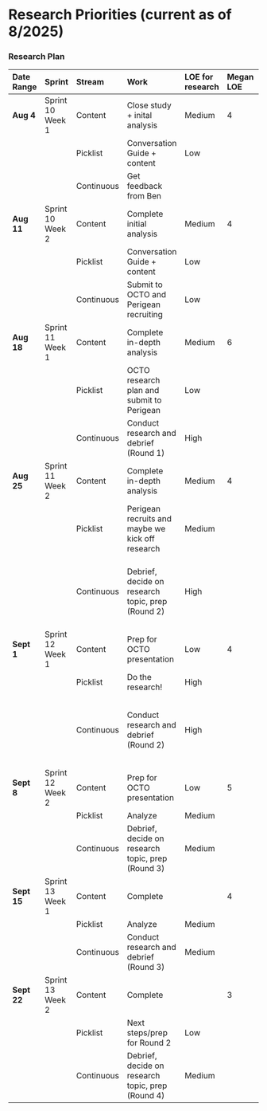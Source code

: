 # Research Priorities (current as of 8/2025)

### Research Plan

| Date Range | Sprint | Stream | Work | LOE for research | Megan LOE | Notes |
| :--- | :--- | :--- | :--- | :--- | :--- | :--- |
| **Aug 4** | Sprint 10<br>Week 1 | Content | Close study + inital analysis | Medium  | 4 | |
| | | Picklist | Conversation Guide + content | Low | | | |
| | | Continuous | Get feedback from Ben | | | | | Low | | |
| **Aug 11** | Sprint 10<br>Week 2 | Content | Complete initial analysis | Medium | 4 | |
| | | Picklist | Conversation Guide + content | Low | | |
| | | Continuous | Submit to OCTO and Perigean recruiting | Low | | |
| **Aug 18** | Sprint 11<br>Week 1 | Content | Complete in-depth analysis | Medium | 6 | |
| | | Picklist | OCTO research plan and submit to Perigean | Low | | |
| | | Continuous | Conduct research and debrief (Round 1) | High | | |
| **Aug 25** | Sprint 11<br>Week 2 | Content | Complete in-depth analysis | Medium | 4 | |
| | | Picklist | Perigean recruits and maybe we kick off research | Medium | | |
| | | Continuous | Debrief, decide on research topic, prep (Round 2) | High | | *Another HCD team member handles CD this Round* |
| **Sept 1** | Sprint 12<br>Week 1 | Content | Prep for OCTO presentation | Low | 4 | |
| | | Picklist | Do the research! | High | | |
| | | Continuous | Conduct research and debrief (Round 2) | High | | *Another HCD team member handles CD this Round* |
| **Sept 8** | Sprint 12<br>Week 2 | Content | Prep for OCTO presentation | Low | 5 | |
| | | Picklist | Analyze | Medium | | | |
| | | Continuous | Debrief, decide on research topic, prep (Round 3) | Medium | | |
| **Sept 15** | Sprint 13<br>Week 1 | Content | Complete | | 4 | |
| | | Picklist | Analyze | Medium | | | |
| | | Continuous | Conduct research and debrief (Round 3) | Medium | | |
| **Sept 22** | Sprint 13<br>Week 2 | Content | Complete | | 3 | |
| | | Picklist | Next steps/prep for Round 2 | Low | | |
| | | Continuous | Debrief, decide on research topic, prep (Round 4) | Medium | | |
